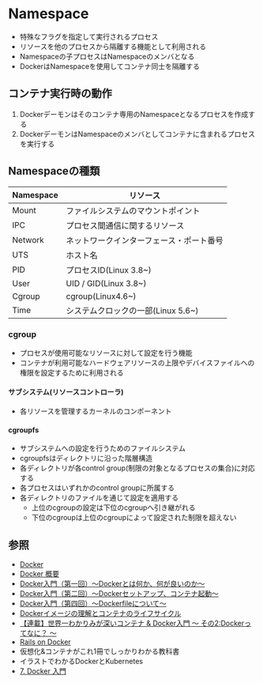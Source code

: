 # Namespace
- 特殊なフラグを指定して実行されるプロセス
- リソースを他のプロセスから隔離する機能として利用される
- Namespaceの子プロセスはNamespaceのメンバとなる
- DockerはNamespaceを使用してコンテナ同士を隔離する

## コンテナ実行時の動作
1. Dockerデーモンはそのコンテナ専用のNamespaceとなるプロセスを作成する
2. DockerデーモンはNamespaceのメンバとしてコンテナに含まれるプロセスを実行する

## Namespaceの種類

| Namespace | リソース                                 |
| -         | -                                        |
| Mount     | ファイルシステムのマウントポイント       |
| IPC       | プロセス間通信に関するリソース           |
| Network   | ネットワークインターフェース・ポート番号 |
| UTS       | ホスト名                                 |
| PID       | プロセスID(Linux 3.8~)                   |
| User      | UID / GID(Linux 3.8~)                     |
| Cgroup    | cgroup(Linux4.6~)                        |
| Time      | システムクロックの一部(Linux 5.6~)       |

### cgroup
- プロセスが使用可能なリソースに対して設定を行う機能
- コンテナが利用可能なハードウェアリソースの上限やデバイスファイルへの権限を設定するために利用される

#### サブシステム(リソースコントローラ)
- 各リソースを管理するカーネルのコンポーネント

#### cgroupfs
- サブシステムへの設定を行うためのファイルシステム
- cgroupfsはディレクトリに沿った階層構造
- 各ディレクトリが各control group(制限の対象となるプロセスの集合)に対応する
- 各プロセスはいずれかのcontrol groupに所属する
- 各ディレクトリのファイルを通じて設定を適用する
  - 上位のcgroupの設定は下位のcgroupへ引き継がれる
  - 下位のcgroupは上位のcgroupによって設定された制限を超えない

## 参照
- [Docker](https://www.docker.com/)
- [Docker 概要](https://docs.docker.jp/get-started/overview.html)
- [Docker入門（第一回）～Dockerとは何か、何が良いのか～](https://knowledge.sakura.ad.jp/13265/)
- [Docker入門（第二回）～Dockerセットアップ、コンテナ起動～](https://knowledge.sakura.ad.jp/13795/)
- [Docker入門（第四回）～Dockerfileについて～](https://knowledge.sakura.ad.jp/15253/)
- [Dockerイメージの理解とコンテナのライフサイクル](https://www.slideshare.net/zembutsu/docker-images-containers-and-lifecycle)
- [【連載】世界一わかりみが深いコンテナ & Docker入門 〜 その2:Dockerってなに？ 〜](https://tech-lab.sios.jp/archives/19073)
- [Rails on Docker](https://speakerdeck.com/sinsoku/rails-on-docker)
- 仮想化&コンテナがこれ1冊でしっかりわかる教科書
- イラストでわかるDockerとKubernetes
- [7. Docker 入門](https://tomomano.github.io/learn-aws-by-coding/#sec_docker_introduction)
